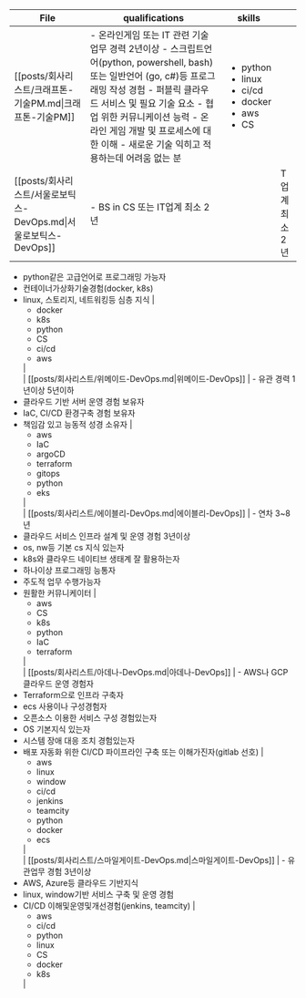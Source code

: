 | File                                            | qualifications                                                                                                                                                                                   | skills                                                                                     |           |
| ----------------------------------------------- | ------------------------------------------------------------------------------------------------------------------------------------------------------------------------------------------------ | ------------------------------------------------------------------------------------------ | --------- |
| [[posts/회사리스트/크래프톤-기술PM.md\|크래프톤-기술PM]]         | - 온라인게임 또는 IT 관련 기술업무 경력 2년이상 - 스크립트언어(python, powershell, bash) 또는 일반언어 (go, c#)등 프로그래밍 작성 경험 - 퍼블릭 클라우드 서비스 및 필요 기술 요소 - 협업 위한 커뮤니케이션 능력 - 온라인 게임 개발 및 프로세스에 대한 이해 - 새로운 기술 익히고 적용하는데 어려움 없는 분 | <ul><li>python</li><li>linux</li><li>ci/cd</li><li>docker</li><li>aws</li><li>CS</li></ul> |           |
| [[posts/회사리스트/서울로보틱스-DevOps.md\|서울로보틱스-DevOps]] | - BS in CS 또는 IT업계 최소 2년                                                                                                                                                                         |                                                                                            | T업계 최소 2년 |
- python같은 고급언어로 프로그래밍 가능자
-  컨테이너가상화기술경험(docker, k8s)
- linux, 스토리지, 네트워킹등 심층 지식                                                                                       | <ul><li>docker</li><li>k8s</li><li>python</li><li>CS</li><li>ci/cd</li><li>aws</li></ul>                                                    |  
| [[posts/회사리스트/위메이드-DevOps.md\|위메이드-DevOps]]     | - 유관 경력 1년이상 5년이하
- 클라우드 기반 서버 운영 경험 보유자
-  IaC, CI/CD 환경구축 경험 보유자
- 책임감 있고 능동적 성경 소유자                                                                                                           | <ul><li>aws</li><li>IaC</li><li>argoCD</li><li>terraform</li><li>gitops</li><li>python</li><li>eks</li></ul>                                |  
| [[posts/회사리스트/에이블리-DevOps.md\|에이블리-DevOps]]     | - 연차 3~8년
- 클라우드 서비스 인프라 설계 및 운영 경험 3년이상
 - os, nw등 기본 cs 지식 있는자
- k8s와 클라우드 네이티브 생태계 잘 활용하는자
- 하나이상 프로그래밍 능통자
- 주도적 업무 수행가능자
- 원활한 커뮤니케이터                                                       | <ul><li>aws</li><li>CS</li><li>k8s</li><li>python</li><li>IaC</li><li>terraform</li></ul>                                                   |  
| [[posts/회사리스트/아데나-DevOps.md\|아데나-DevOps]]       | - AWS나 GCP 클라우드 운영 경험자
- Terraform으로 인프라 구축자
- ecs 사용이나 구성경험자
- 오픈소스 이용한 서비스 구성 경험있는자
- OS 기본지식 있는자
- 시스템 장애 대응 조치 경험있는자
- 배포 자동화 위한 CI/CD 파이프라인 구축 또는 이해가진자(gitlab 선호)                          | <ul><li>aws</li><li>linux</li><li>window</li><li>ci/cd</li><li>jenkins</li><li>teamcity</li><li>python</li><li>docker</li><li>ecs</li></ul> |  
| [[posts/회사리스트/스마일게이트-DevOps.md\|스마일게이트-DevOps]] | - 유관업무 경험 3년이상
 - AWS, Azure등 클라우드 기반지식
- linux, window기반 서비스 구축 및 운영 경험
- CI/CD 이해및운영및개선경험(jenkins, teamcity)                                                                                   | <ul><li>aws</li><li>ci/cd</li><li>python</li><li>linux</li><li>CS</li><li>docker</li><li>k8s</li></ul>                                      |
